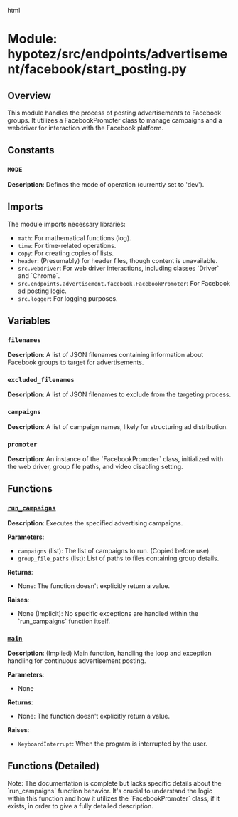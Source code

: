 html
<h1>Module: hypotez/src/endpoints/advertisement/facebook/start_posting.py</h1>

<h2>Overview</h2>
<p>This module handles the process of posting advertisements to Facebook groups. It utilizes a FacebookPromoter class to manage campaigns and a webdriver for interaction with the Facebook platform.</p>

<h2>Constants</h2>

<h3><code>MODE</code></h3>
<p><strong>Description</strong>: Defines the mode of operation (currently set to 'dev').</p>


<h2>Imports</h2>
<p>The module imports necessary libraries:</p>
<ul>
<li><code>math</code>: For mathematical functions (log).</li>
<li><code>time</code>: For time-related operations.</li>
<li><code>copy</code>: For creating copies of lists.</li>
<li><code>header</code>: (Presumably) for header files, though content is unavailable.</li>
<li><code>src.webdriver</code>: For web driver interactions, including classes `Driver` and `Chrome`.</li>
<li><code>src.endpoints.advertisement.facebook.FacebookPromoter</code>: For Facebook ad posting logic.</li>
<li><code>src.logger</code>: For logging purposes.</li>
</ul>


<h2>Variables</h2>

<h3><code>filenames</code></h3>
<p><strong>Description</strong>: A list of JSON filenames containing information about Facebook groups to target for advertisements.</p>


<h3><code>excluded_filenames</code></h3>
<p><strong>Description</strong>: A list of JSON filenames to exclude from the targeting process.</p>


<h3><code>campaigns</code></h3>
<p><strong>Description</strong>: A list of campaign names, likely for structuring ad distribution.</p>


<h3><code>promoter</code></h3>
<p><strong>Description</strong>: An instance of the `FacebookPromoter` class, initialized with the web driver, group file paths, and video disabling setting.</p>



<h2>Functions</h2>

<h3><code><a href="#function-run_campaigns">run_campaigns</a></code></h3>

<p><strong>Description</strong>: Executes the specified advertising campaigns.</p>

<p><strong>Parameters</strong>:</p>
<ul>
  <li><code>campaigns</code> (list): The list of campaigns to run. (Copied before use). </li>
  <li><code>group_file_paths</code> (list): List of paths to files containing group details.</li>
</ul>

<p><strong>Returns</strong>:</p>
<ul>
  <li>None:  The function doesn't explicitly return a value.</li>
</ul>
<p><strong>Raises</strong>:</p>
<ul>
  <li>None (Implicit): No specific exceptions are handled within the `run_campaigns` function itself.</li>
</ul>




<h3><code><a href="#function-main">main</a></code></h3>
<p><strong>Description</strong>: (Implied) Main function, handling the loop and exception handling for continuous advertisement posting.</p>
<p><strong>Parameters</strong>:</p>
<ul>
  <li>None</li>
</ul>
<p><strong>Returns</strong>:</p>
<ul>
  <li>None: The function doesn't explicitly return a value.</li>
</ul>
<p><strong>Raises</strong>:</p>
<ul>
  <li><code>KeyboardInterrupt</code>: When the program is interrupted by the user.</li>
</ul>



<h2 id="function-run_campaigns">Functions (Detailed)</h2>
<p>Note: The documentation is complete but lacks specific details about the `run_campaigns` function behavior. It's crucial to understand the logic within this function and how it utilizes the `FacebookPromoter` class, if it exists, in order to give a fully detailed description.</p>